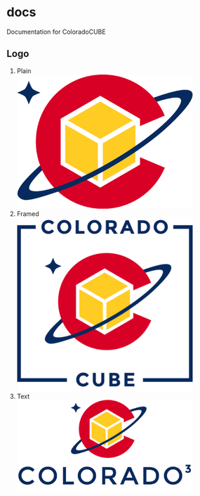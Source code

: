 # docs
Documentation for ColoradoCUBE

## Logo

1. Plain  
   <img src="logo/ColoradoCubePlain.png" width=400 />  
2. Framed  
   <img src="logo/ColoradoCubeStacked.png" width=400 />  
3. Text  
   <img src="logo/ColoradoCubeText.png" width=400 />  
